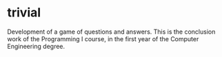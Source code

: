 # trivial
 Development of a game of questions and answers. This is the conclusion work of the Programming I course, in the first year of the Computer Engineering degree.
